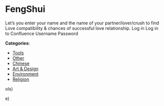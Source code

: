 # FengShui


Let’s you enter your name and the name of your partner/lover/crush to find Love compatibility & chances of successful love relationship. Log in Log in to Confluence Username Password



**Categories**:
- [Tools](https://github.com/apis-list/apis-list#tools)
- [Other](https://github.com/apis-list/apis-list#other)
- [Chinese](https://github.com/apis-list/apis-list#chinese)
- [Art & Design](https://github.com/apis-list/apis-list#art-and-design)
- [Environment](https://github.com/apis-list/apis-list#environment)
- [Religion](https://github.com/apis-list/apis-list#religion)



ols)



e)



